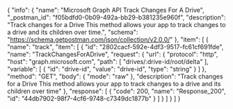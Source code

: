 {
  "info": {
    "name": "Microsoft Graph API Track Changes For A Drive",
    "_postman_id": "f05bdfd0-0b09-492a-bb29-b381235e960f",
    "description": "Track changes for a Drive This method allows your app to track changes to a drive and its children over time.",
    "schema": "https://schema.getpostman.com/json/collection/v2.0.0/"
  },
  "item": [
    {
      "name": "track",
      "item": [
        {
          "id": "2802cacf-592e-4df3-9517-fc61cf691fde",
          "name": "TrackChangesForADrive",
          "request": {
            "url": {
              "protocol": "http",
              "host": "graph.microsoft.com",
              "path": [
                "drives/:drive-id/root/delta"
              ],
              "variable": [
                {
                  "id": "drive-id",
                  "value": "drive-id",
                  "type": "string"
                }
              ]
            },
            "method": "GET",
            "body": {
              "mode": "raw"
            },
            "description": "Track changes for a Drive This method allows your app to track changes to a drive and its children over time"
          },
          "response": [
            {
              "code": 200,
              "name": "Response_200",
              "id": "44db7902-98f7-4cf6-9748-c7349dc1877b"
            }
          ]
        }
      ]
    }
  ]
}